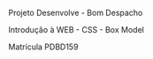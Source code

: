 <p> Projeto Desenvolve - Bom Despacho</p>
<p> Introdução à WEB - CSS - Box Model</p>
<p> Matrícula PDBD159</p>
